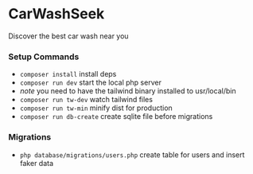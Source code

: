 # CarWashSeek
Discover the best car wash near you

### Setup Commands
- `composer install` install deps
- `composer run dev` start the local php server
- _note_ you need to have the tailwind binary installed to usr/local/bin
- `composer run tw-dev` watch tailwind files
- `composer run tw-min` minify dist for production
- `composer run db-create` create sqlite file before migrations

### Migrations
- `php database/migrations/users.php` create table for users and insert faker data